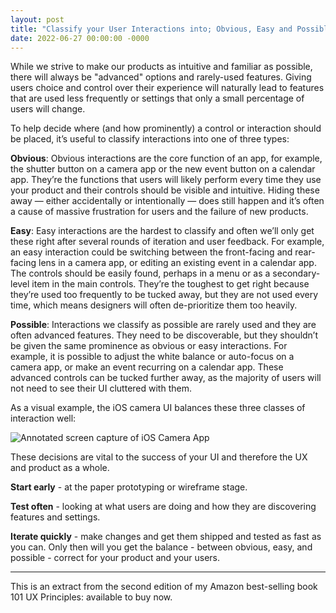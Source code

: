 ```yaml
---
layout: post
title: "Classify your User Interactions into; Obvious, Easy and Possible"
date: 2022-06-27 00:00:00 -0000
---
```

While we strive to make our products as intuitive and familiar as possible, there will always be "advanced" options and rarely-used features. Giving users choice and control over their experience will naturally lead to features that are used less frequently or settings that only a small percentage of users will change.

To help decide where (and how prominently) a control or interaction should be placed, it’s useful to classify interactions into one of three types:

**Obvious**: Obvious interactions are the core function of an app, for example, the shutter button on a camera app or the new event button on a calendar app. They’re the functions that users will likely perform every time they use your product and their controls should be visible and intuitive. Hiding these away — either accidentally or intentionally — does still happen and it’s often a cause of massive frustration for users and the failure of new products.

**Easy**: Easy interactions are the hardest to classify and often we’ll only get these right after several rounds of iteration and user feedback. For example, an easy interaction could be switching between the front-facing and rear-facing lens in a camera app, or editing an existing event in a calendar app. The controls should be easily found, perhaps in a menu or as a secondary-level item in the main controls. They’re the toughest to get right because they’re used too frequently to be tucked away, but they are not used every time, which means designers will often de-prioritize them too heavily.

**Possible**: Interactions we classify as possible are rarely used and they are often advanced features. They need to be discoverable, but they shouldn’t be given the same prominence as obvious or easy interactions. For example, it is possible to adjust the white balance or auto-focus on a camera app, or make an event recurring on a calendar app. These advanced controls can be tucked further away, as the majority of users will not need to see their UI cluttered with them.

As a visual example, the iOS camera UI balances these three classes of interaction well:

![Annotated screen capture of iOS Camera App](https://blog.willgrant.org/images/obvious-easy-possible.png)

These decisions are vital to the success of your UI and therefore the UX and product as a whole. 

**Start early** - at the paper prototyping or wireframe stage.

**Test often** - looking at what users are doing and how they are discovering features and settings.

**Iterate quickly** - make changes and get them shipped and tested as fast as you can. Only then will you get the balance - between obvious, easy, and possible - correct for your product and your users.

---

This is an extract from the second edition of my Amazon best-selling book 101 UX Principles: available to buy now.
